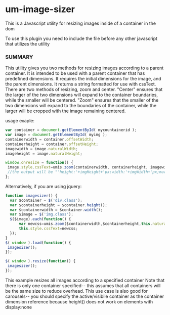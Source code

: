 # um-image-sizer
This is a Javascript utility for resizing images inside of a container in the dom

To use this plugin you need to include the file before any other javascript that utilizes the utility

 ### SUMMARY
 This utility gives you two methods for resizing images according to a parent container.
 It is intended to be used with a parent container that has predefined dimensions.  It requires the initial dimensions for the image, and the parent dimensions.
 It returns a string formatted for use with cssText.  There are two methods of resizing, zoom and center.  "Center" ensures that the larger of the two dimensions will expand to the
 container boundaries, while the smaller will be centered.  "Zoom" ensures that the smaller of the two dimensions will expand to the boundaries of the container, while the larger will be cropped
 with the image remaining centered.

 usage exaple:
 ```javascript
 var container = document.getElementById( mycountainerid );
 var image = document.getElementById( myimg );
 containerwidth = container.offsetWidth;
 containerheight = container.offsetHeight;
 imagewidth = image.naturalWidth;
 imageheight = image.naturalHeight;

 window.onresize = function() {
  image.style.cssText=umis.zoom(containerwidth, containerheight, imagewidth, imageheight);
  //the output will be "'height:'+imgHeight+'px;width:'+imgWidth+'px;margin-left:'+leftmargin+'px;margin-top:'+topmargin+'px;';
 };
 ```
 
 Alternatively, if you are using jquery:
  ```javascript
 function imagesizer() {
	var $container = $('div.class');
    var $containerheight = $container.height();
    var $containerwidth = $container.width();
    var $image = $('img.class');
    $($image).each(function() {
		var newcss=umis.zoom($containerwidth,$containerheight,this.naturalWidth,this.naturalHeight);
		this.style.cssText=newcss;
	});
 }
 $( window ).load(function() {
   imagesizer();
 });

 $( window ).resize(function() {
   imagesizer();
 });
 ```
 This example resizes all images according to a specified container
 Note that there is only one container specified-- this assumes that all containers will be the same size to reduce overhead.
 This use case is also good for carousels-- you should specify the active/visibile container as the container dimension reference because height() does not work on elements with display:none
